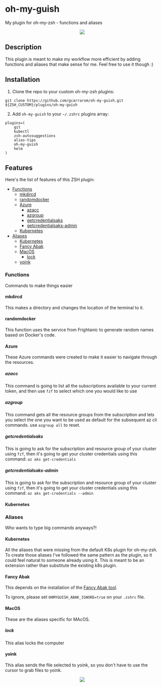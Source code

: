 # oh-my-guish <!-- omit in toc -->

My plugin for oh-my-zsh - functions and aliases


<p align="center">
  <img src="https://github.com/gcarrarom/oh-my-guish/blob/master/render1574821975946.gif">
</p>

## Description <!-- omit in toc -->

This plugin is meant to make my workflow more efficient by adding functions and aliases that make sense for me.
Feel free to use it though :)

## Installation <!-- omit in toc -->

1. Clone the repo to your custom oh-my-zsh plugins:

```git clone https://github.com/gcarrarom/oh-my-guish.git ${ZSH_CUSTOM}/plugins/oh-my-guish``` 

2. Add `oh-my-guish` to your `~/.zshrc` plugins array:
```
plugins=(
    git
    kubectl
    zsh-autosuggestions
    alias-tips
    oh-my-guish
    helm
)
```

## Features <!-- omit in toc -->

Here's the list of features of this ZSH plugin:

- [Functions](#functions)
  - [mkdircd](#mkdircd)
  - [randomdocker](#randomdocker)
  - [Azure](#azure)
    - [azacc](#azacc)
    - [azgroup](#azgroup)
    - [getcredentialsaks](#getcredentialsaks)
    - [getcredentialsaks-admin](#getcredentialsaks-admin)
  - [Kubernetes](#kubernetes)
- [Aliases](#aliases)
  - [Kubernetes](#kubernetes-1)
  - [Fancy Abak](#fancy-abak)
  - [MacOS](#macos)
    - [lock](#lock)
  - [yoink](#yoink)

### Functions

Commands to make things easier

#### mkdircd
This makes a directory and changes the location of the terminal to it.
#### randomdocker
This function uses the service from Frightanic to generate random names based on Docker's code.
#### Azure
These Azure commands were created to make it easier to navigate through the resources.
##### azacc
This command is going to list all the subscriptions available to your current token, and then use `fzf` to select which one you would like to use
##### azgroup
This command gets all the resource groups from the subscription and lets you select the one you want to be used as default for the subsequent az cli commands. 
use `azgroup all` to reset.
##### getcredentialsaks
This is going to ask for the subscription and resource group of your cluster using `fzf`, then it's going to get your cluster credentials using this command: `az aks get-credentials`

##### getcredentialsaks-admin
This is going to ask for the subscription and resource group of your cluster using `fzf`, then it's going to get your cluster credentials using this command: `az aks get-credentials --admin`


#### Kubernetes


### Aliases

Who wants to type big commands anyways?!

#### Kubernetes
All the aliases that were missing from the default K8s plugin for oh-my-zsh.
To create those aliases I've followed the same pattern as the plugin, so it could feel natural to someone already using it.
This is meant to be an extension rather than substitute the existing k8s plugin.

#### Fancy Abak

This depends on the installation of the [Fancy Abak tool](https://github.com/gcarrarom/fancy-abak).

To ignore, please set `OHMYGUISH_ABAK_IGNORE=true` on your `.zshrc` file.

#### MacOS
These are the aliases specific for MAcOS.
##### lock
This alias locks the computer
#### yoink
This alias sends the file selected to yoink, so you don't have to use the cursor to grab files to yoink.
<p align="center">
  <img src="https://github.com/gcarrarom/oh-my-guish/blob/master/yoinkdemo.gif">
</p>